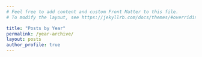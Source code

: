 ```yaml
---
# Feel free to add content and custom Front Matter to this file.
# To modify the layout, see https://jekyllrb.com/docs/themes/#overriding-theme-defaults

title: "Posts by Year"
permalink: /year-archive/
layout: posts
author_profile: true
---
```

